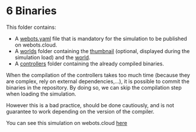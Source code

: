 # 6 Binaries
This folder contains:
 - A [webots.yaml](webots.yaml) file that is mandatory for the simulation to be published on webots.cloud.
 - A [worlds](worlds) folder containing the [thumbnail](worlds/) (optional, displayed during the simulation load) and the [world](worlds/).
 - A [controllers](controllers) folder containing the already compiled binaries.

When the compilation of the controllers takes too much time (because they are complex, rely on external dependencies,...), it is possible to commit the binaries in the repository.
By doing so, we can skip the compilation step when loading the simulation.

However this is a bad practice, should be done cautiously, and is not guarantee to work depending on the version of the compiler.

You can see this simulation on webots.cloud [here](https://webots.cloud/run?version=R2022b&url=https://github.com/cyberbotics/webots-cloud-simulation-demos/blob/main/6_binaries/worlds/ipr_collaboration.wbt)
